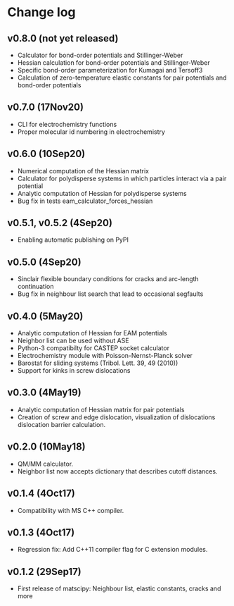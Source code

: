 Change log
==========

v0.8.0 (not yet released)
-------------------------

- Calculator for bond-order potentials and Stillinger-Weber
- Hessian calculation for bond-order potentials and Stillinger-Weber
- Specific bond-order parameterization for Kumagai and Tersoff3
- Calculation of zero-temperature elastic constants for pair potentials and bond-order potentials

v0.7.0 (17Nov20)
----------------

- CLI for electrochemistry functions
- Proper molecular id numbering in electrochemistry

v0.6.0 (10Sep20)
----------------

- Numerical computation of the Hessian matrix 
- Calculator for polydisperse systems in which particles interact via a pair potential 
- Analytic computation of Hessian for polydisperse systems
- Bug fix in tests eam_calculator_forces_hessian 

v0.5.1, v0.5.2 (4Sep20)
-----------------------

- Enabling automatic publishing on PyPI

v0.5.0 (4Sep20)
---------------

- Sinclair flexible boundary conditions for cracks and arc-length continuation
- Bug fix in neighbour list search that lead to occasional segfaults

v0.4.0 (5May20)
---------------

- Analytic computation of Hessian for EAM potentials
- Neighbor list can be used without ASE
- Python-3 compatibilty for CASTEP socket calculator
- Electrochemistry module with Poisson-Nernst-Planck solver
- Barostat for sliding systems (Tribol. Lett. 39, 49 (2010))
- Support for kinks in screw dislocations

v0.3.0 (4May19)
---------------

- Analytic computation of Hessian matrix for pair potentials
- Creation of screw and edge dislocation, visualization of dislocations
  dislocation barrier calculation.

v0.2.0 (10May18)
----------------

- QM/MM calculator.
- Neighbor list now accepts dictionary that describes cutoff distances.

v0.1.4 (4Oct17)
---------------

- Compatibility with MS C++ compiler.

v0.1.3 (4Oct17)
--------------

- Regression fix: Add C++11 compiler flag for C extension modules.

v0.1.2 (29Sep17)
----------------

- First release of matscipy: Neighbour list, elastic constants, cracks and more
